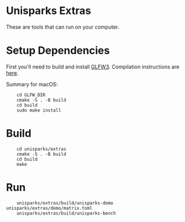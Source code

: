 # Unisparks Extras

These are tools that can run on your computer.

# Setup Dependencies

First you'll need to build and install [GLFW3](https://www.glfw.org/).
Compilation instructions are [here](https://www.glfw.org/docs/latest/compile.html).

Summary for macOS:

```
    cd GLFW_DIR
    cmake -S . -B build
    cd build
    sudo make install
```

# Build

```
    cd unisparks/extras
    cmake -S . -B build
    cd build
    make
```

# Run

```
    unisparks/extras/build/unisparks-demo unisparks/extras/demo/matrix.toml
    unisparks/extras/build/unisparks-bench
```
